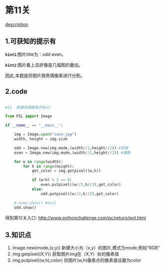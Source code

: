 # 第11关

[description](http://www.pythonchallenge.com/pc/return/5808.html)

## 1.可获知的提示有
**`hint1`**:图片title为：odd even。

**`hint2`**:图片看上去好像是几幅图的叠加。

因此,本题是将图片按奇偶像素进行分割。

## 2.code
```python

#11  图像奇偶像素的拆分

from PIL import Image

if __name__ == "__main__":

    img = Image.open("cave.jpg")
    width, height = img.size

    odd = Image.new(img.mode,(width//2,height//2)) #奇数
    even = Image.new(img.mode,(width//2,height//2)) #偶数

    for w in range(width):
        for h in range(height):
            get_color = img.getpixel((w,h))

            if (w+h) % 2 == 0:
                even.putpixel((w//2,h//2),get_color)
            else:
                odd.putpixel((w//2,h//2),get_color)

    # even.show() #evil
    odd.show()


```
得到第12关入口: http://www.pythonchallenge.com/pc/return/evil.html  

## 3.知识点
1. Image.new(mode,(x,y))  新建大小为（x,y）的图片,模式为mode,例如“RGB”  
2. img.getpixel((X,Y))  获取图片img在（X,Y）处的像素值  
3. img.putpixel((w,h),color) 将图片(w,h)像素点的像素值设置为color  






